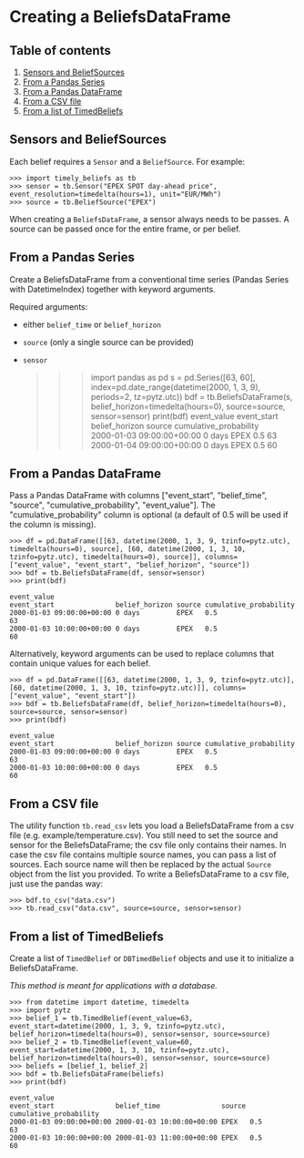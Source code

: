 # Creating a BeliefsDataFrame

## Table of contents

1. [Sensors and BeliefSources](#sensors-and-beliefsources)
1. [From a Pandas Series](#from-a-pandas-series)
1. [From a Pandas DataFrame](#from-a-pandas-dataframe)
1. [From a CSV file](#from-a-csv-file)
1. [From a list of TimedBeliefs](#from-a-list-of-timedbeliefs)

## Sensors and BeliefSources

Each belief requires a `Sensor` and a `BeliefSource`. For example:

    >>> import timely_beliefs as tb
    >>> sensor = tb.Sensor("EPEX SPOT day-ahead price", event_resolution=timedelta(hours=1), unit="EUR/MWh")
    >>> source = tb.BeliefSource("EPEX")

When creating a `BeliefsDataFrame`, a sensor always needs to be passes.
A source can be passed once for the entire frame, or per belief.

## From a Pandas Series

Create a BeliefsDataFrame from a conventional time series (Pandas Series with DatetimeIndex) together with keyword arguments.

Required arguments:

- either `belief_time` or `belief_horizon`
- `source` (only a single source can be provided)
- `sensor`


    >>> import pandas as pd
    >>> s = pd.Series([63, 60], index=pd.date_range(datetime(2000, 1, 3, 9), periods=2, tz=pytz.utc))
    >>> bdf = tb.BeliefsDataFrame(s, belief_horizon=timedelta(hours=0), source=source, sensor=sensor)
    >>> print(bdf)
                                                                            event_value
    event_start               belief_horizon source cumulative_probability             
    2000-01-03 09:00:00+00:00 0 days         EPEX   0.5                              63
    2000-01-04 09:00:00+00:00 0 days         EPEX   0.5                              60

## From a Pandas DataFrame

Pass a Pandas DataFrame with columns ["event_start", "belief_time", "source", "cumulative_probability", "event_value"]. The "cumulative_probability" column is optional (a default of 0.5 will be used if the column is missing).

    >>> df = pd.DataFrame([[63, datetime(2000, 1, 3, 9, tzinfo=pytz.utc), timedelta(hours=0), source], [60, datetime(2000, 1, 3, 10, tzinfo=pytz.utc), timedelta(hours=0), source]], columns=["event_value", "event_start", "belief_horizon", "source"])
    >>> bdf = tb.BeliefsDataFrame(df, sensor=sensor)
    >>> print(bdf)
                                                                            event_value
    event_start               belief_horizon source cumulative_probability             
    2000-01-03 09:00:00+00:00 0 days         EPEX   0.5                              63
    2000-01-03 10:00:00+00:00 0 days         EPEX   0.5                              60

Alternatively, keyword arguments can be used to replace columns that contain unique values for each belief.

    >>> df = pd.DataFrame([[63, datetime(2000, 1, 3, 9, tzinfo=pytz.utc)], [60, datetime(2000, 1, 3, 10, tzinfo=pytz.utc)]], columns=["event_value", "event_start"])
    >>> bdf = tb.BeliefsDataFrame(df, belief_horizon=timedelta(hours=0), source=source, sensor=sensor)
    >>> print(bdf)
                                                                            event_value
    event_start               belief_horizon source cumulative_probability             
    2000-01-03 09:00:00+00:00 0 days         EPEX   0.5                              63
    2000-01-03 10:00:00+00:00 0 days         EPEX   0.5                              60

## From a CSV file

The utility function `tb.read_csv` lets you load a BeliefsDataFrame from a csv file (e.g. example/temperature.csv).
You still need to set the source and sensor for the BeliefsDataFrame; the csv file only contains their names.
In case the csv file contains multiple source names, you can pass a list of sources.
Each source name will then be replaced by the actual `Source` object from the list you provided.
To write a BeliefsDataFrame to a csv file, just use the pandas way:

    >>> bdf.to_csv("data.csv")
    >>> tb.read_csv("data.csv", source=source, sensor=sensor)

## From a list of TimedBeliefs

Create a list of `TimedBelief` or `DBTimedBelief` objects and use it to initialize a BeliefsDataFrame.

_This method is meant for applications with a database._

    >>> from datetime import datetime, timedelta
    >>> import pytz
    >>> belief_1 = tb.TimedBelief(event_value=63, event_start=datetime(2000, 1, 3, 9, tzinfo=pytz.utc), belief_horizon=timedelta(hours=0), sensor=sensor, source=source)
    >>> belief_2 = tb.TimedBelief(event_value=60, event_start=datetime(2000, 1, 3, 10, tzinfo=pytz.utc), belief_horizon=timedelta(hours=0), sensor=sensor, source=source)
    >>> beliefs = [belief_1, belief_2]
    >>> bdf = tb.BeliefsDataFrame(beliefs)
    >>> print(bdf)
                                                                                       event_value
    event_start               belief_time               source cumulative_probability             
    2000-01-03 09:00:00+00:00 2000-01-03 10:00:00+00:00 EPEX   0.5                              63
    2000-01-03 10:00:00+00:00 2000-01-03 11:00:00+00:00 EPEX   0.5                              60
